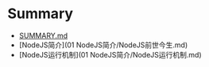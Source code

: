 # Summary

* [SUMMARY.md](SUMMARY.md)
* [NodeJS简介](01 NodeJS简介/NodeJS前世今生.md)
* [NodeJS运行机制](01 NodeJS简介/NodeJS运行机制.md)

